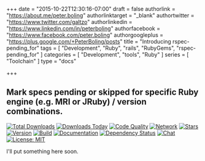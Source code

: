 +++
date = "2015-10-22T12:30:16-07:00"
draft = false
authorlink = "https://about.me/peter.boling"
authorlinktarget = "_blank"
authortwitter = "https://www.twitter.com/galtzo"
authorlinkedin = "https://www.linkedin.com/in/peterboling"
authorfacebook = "https://www.facebook.com/peter.boling"
authorgoogleplus = "https://plus.google.com/+PeterBoling/posts"
title = "Introducing rspec-pending_for"
tags = [ "Development", "Ruby", "rails", "RubyGems", "rspec-pending_for" ]
categories = [ "Development", "tools", "Ruby" ]
series = [ "Toolchain" ]
type = "docs"

+++

## Mark specs pending or skipped for specific Ruby engine (e.g. MRI or JRuby) / version combinations.

[![Total Downloads](https://img.shields.io/gem/rt/rspec-pending_for.svg)](https://github.com/pboling/rspec-pending_for)
[![Downloads Today](https://img.shields.io/gem/rd/rspec-pending_for.svg)](https://github.com/pboling/rspec-pending_for)
[![Code Quality](https://img.shields.io/codeclimate/github/pboling/rspec-pending_for.svg)](https://codeclimate.com/github/pboling/rspec-pending_for)
[![Network](https://img.shields.io/github/forks/pboling/rspec-pending_for.svg?style=social)](https://github.com/pboling/rspec-pending_for/network)
[![Stars](https://img.shields.io/github/stars/pboling/rspec-pending_for.svg?style=social)](https://github.com/pboling/rspec-pending_for/stargazers)
[![Version](https://img.shields.io/gem/v/rspec-pending_for.svg)](https://rubygems.org/gems/rspec-pending_for)
[![Build](https://img.shields.io/travis/pboling/rspec-pending_for.svg)](https://travis-ci.org/pboling/rspec-pending_for)
[![Documentation](http://inch-ci.org/github/pboling/rspec-pending_for.svg)](http://inch-ci.org/github/pboling/rspec-pending_for)
[![Dependency Status](https://gemnasium.com/pboling/rspec-pending_for.svg)](https://gemnasium.com/pboling/rspec-pending_for)
[![Chat](https://img.shields.io/gitter/room/pboling/rspec-pending_for.svg)](https://gitter.im/pboling/rspec-pending_for)
[![License: MIT](https://img.shields.io/badge/License-MIT-green.svg)](https://opensource.org/licenses/MIT)

I'll put something here soon.

